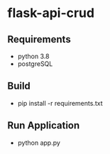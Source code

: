 # flask-api-crud

## Requirements 
- python 3.8 
- postgreSQL

## Build
- pip install -r requirements.txt

## Run Application
- python app.py